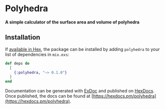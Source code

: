 # Polyhedra

**A simple calculator of the surface area and volume of polyhedra**

## Installation

If [available in Hex](https://hex.pm/docs/publish), the package can be installed
by adding `polyhedra` to your list of dependencies in `mix.exs`:

```elixir
def deps do
  [
    {:polyhedra, "~> 0.1.0"}
  ]
end
```

Documentation can be generated with [ExDoc](https://github.com/elixir-lang/ex_doc)
and published on [HexDocs](https://hexdocs.pm). Once published, the docs can
be found at [https://hexdocs.pm/polyhedra](https://hexdocs.pm/polyhedra).

